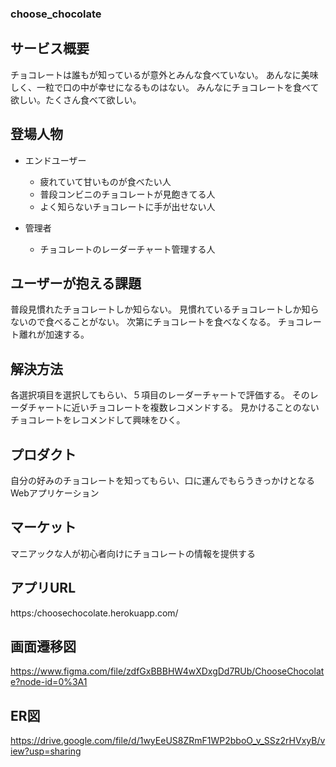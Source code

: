 ### choose_chocolate

## サービス概要

チョコレートは誰もが知っているが意外とみんな食べていない。
あんなに美味しく、一粒で口の中が幸せになるものはない。
みんなにチョコレートを食べて欲しい。たくさん食べて欲しい。

## 登場人物

- エンドユーザー
  - 疲れていて甘いものが食べたい人
  - 普段コンビニのチョコレートが見飽きてる人
  - よく知らないチョコレートに手が出せない人

- 管理者
  - チョコレートのレーダーチャート管理する人

## ユーザーが抱える課題

普段見慣れたチョコレートしか知らない。
見慣れているチョコレートしか知らないので食べることがない。
次第にチョコレートを食べなくなる。
チョコレート離れが加速する。

## 解決方法

各選択項目を選択してもらい、５項目のレーダーチャートで評価する。
そのレーダチャートに近いチョコレートを複数レコメンドする。
見かけることのないチョコレートをレコメンドして興味をひく。

## プロダクト

自分の好みのチョコレートを知ってもらい、口に運んでもらうきっかけとなるWebアプリケーション

## マーケット

マニアックな人が初心者向けにチョコレートの情報を提供する

## アプリURL
https:/choosechocolate.herokuapp.com/

## 画面遷移図
https://www.figma.com/file/zdfGxBBBHW4wXDxgDd7RUb/ChooseChocolate?node-id=0%3A1

## ER図
https://drive.google.com/file/d/1wyEeUS8ZRmF1WP2bboO_v_SSz2rHVxyB/view?usp=sharing
